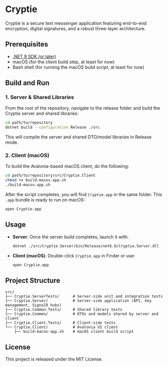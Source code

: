 # Cryptie

Cryptie is a secure text messenger application featuring end-to-end encryption, digital signatures, and a robust three-layer architecture.

## Prerequisites

- [.NET 9 SDK (or later)](https://dotnet.microsoft.com/download)
- macOS (for the client build step, at least for now)
- Bash shell (for running the macOS build script, at least for now)

## Build and Run

### 1. Server & Shared Libraries

From the root of the repository, navigate to the release folder and build the Cryptie server and shared libraries:

```bash
cd path/to/repository
dotnet build --configuration Release ./src
```

This will compile the server and shared DTO/model libraries in Release mode.

### 2. Client (macOS)

To build the Avalonia-based macOS client, do the following:

```bash
cd path/to/repository/src/Cryptie.Client
chmod +x build-macos-app.sh
./build-macos-app.sh
```

After the script completes, you will find `Cryptie.app` in the same folder. This `.app` bundle is ready to run on macOS:

```bash
open Cryptie.app
```

## Usage

- **Server**: Once the server build completes, launch it with:
  
  ```bash
  dotnet ./src/Cryptie.Server/bin/Release/net6.0/Cryptie.Server.dll
  ```
  
- **Client (macOS)**: Double-click `Cryptie.app` in Finder or use:

  ```bash
  open Cryptie.app
  ```

## Project Structure

```
src/
├── Cryptie.ServerTests/      # Server-side unit and integration tests
├── Cryptie.Server/           # Server-side application (API, key management, SignalR hubs)
├── Cryptie.Common.Tests/     # Shared library tests
├── Cryptie.Common/           # DTOs and models shared by server and client
├── Cryptie.Client.Tests/     # Client-side tests
└── Cryptie.Client/           # Avalonia UI client
    ├── build-macos-app.sh    # macOS client build script
```

## License

This project is released under the MIT License.
